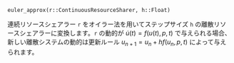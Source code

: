 ```
euler_approx(r::ContinuousResourceSharer, h::Float)
```

連続リソースシェアラー `r` をオイラー法を用いてステップサイズ `h` の離散リソースシェアラーに変換します。`r` の動的が $\dot{u}(t) = f(u(t),p,t)$ で与えられる場合、新しい離散システムの動的は更新ルール $u_{n+1} = u_n + h f(u_n, p, t)$ によって与えられます。
